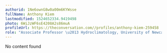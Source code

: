 ```yaml
---
authorid: 1Ne6ownG8w0a00m6KYWsse
fullName: Anthony Kiem
lastmodified: 1524652334.9419498
photo: 6WiJzWF6sE4208A2s86muA
profileUrl: https://theconversation.com//profiles/anthony-kiem-259458
role: "Associate Professor \u2013 Hydroclimatology, University of Newcastle"
---
```

No content found